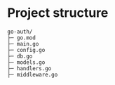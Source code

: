 # Project structure
```
go-auth/
├─ go.mod
├─ main.go
├─ config.go
├─ db.go
├─ models.go
├─ handlers.go
├─ middleware.go
```
